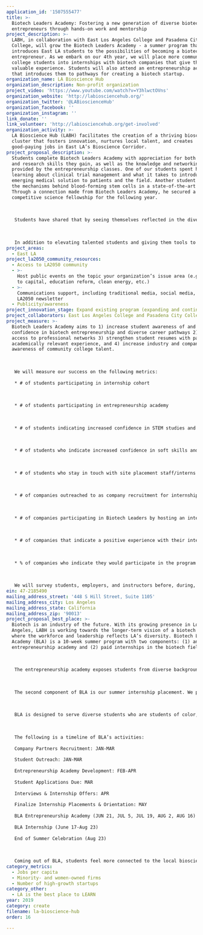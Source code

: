 ```yaml
---
application_id: '1507555477'
title: >-
  Biotech Leaders Academy: Fostering a new generation of diverse biotech
  entrepreneurs through hands-on work and mentorship
project_description: >-
  LABH, in collaboration with East Los Angeles College and Pasadena City
  College, will grow the Biotech Leaders Academy - a summer program that
  introduces East LA students to the possibilities of becoming a biotech
  entrepreneur. As we embark on our 4th year, we will place more community
  college students into internships with biotech companies that give them
  valuable experience. Students will also attend an entrepreneurship academy
  that introduces them to pathways for creating a biotech startup.
organization_name: LA Bioscience Hub
organization_description: Non-profit organization
project_video: 'https://www.youtube.com/watch?v=Y3hlwctOVns'
organization_website: 'http://labiosciencehub.org/'
organization_twitter: '@LABioscienceHub'
organization_facebook: ''
organization_instagram: ''
link_donate: ''
link_volunteer: 'http://labiosciencehub.org/get-involved'
organization_activity: >-
  LA Bioscience Hub (LABH) facilitates the creation of a thriving bioscience
  cluster that fosters innovation, nurtures local talent, and creates
  good-paying jobs in East LA’s Bioscience Corridor.
project_proposal_description: >-
  Students complete Biotech Leaders Academy with appreciation for both the lab
  and research skills they gain, as well as the knowledge and networking
  provided by the entrepreneurship classes. One of our students spent her summer
  learning about clinical trial management and what it takes to introduce an
  emerging medical solution to patients and the field. Another student studied
  the mechanisms behind blood-forming stem cells in a state-of-the-art lab.
  Through a connection made from Biotech Leaders Academy, he secured a
  competitive science fellowship for the following year.
   
   
   
   Students have shared that by seeing themselves reflected in the diverse set of guest speakers in the entrepreneurship academy, they were affirmed in their future career goals — some broadening their view of opportunities, and some reinforcing their specific interests.
   
   
   
   In addition to elevating talented students and giving them tools to flourish in the field, Biotech Leaders Academy supports the growth and success of bioscience start-ups — which we want to see be successful here in LA. One of our company partners was apprehensive when we first approached them. When they worked with one of our students, they were so impressed that they asked to have two interns the following year. Within the industry, we have continued to increase awareness about the talent and creativity that community college students can bring to companies and research.
project_areas:
  - East LA
project_la2050_community_resources:
  - Access to LA2050 community
  - >-
    Host public events on the topic your organization’s issue area (e.g. access
    to capital, education reform, clean energy, etc.) 
  - >-
    Communications support, including traditional media, social media, and
    LA2050 newsletter
  - Publicity/awareness
project_innovation_stage: Expand existing program (expanding and continuing ongoing successful projects)
project_collaborators: East Los Angeles College and Pasadena City College
project_measure: >-
  Biotech Leaders Academy aims to 1) increase student awareness of and
  confidence in biotech entrepreneurship and diverse career pathways 2) improve
  access to professional networks 3) strengthen student resumes with paid,
  academically relevant experience, and 4) increase industry and company
  awareness of community college talent. 
   
   
   
   We will measure our success on the following metrics: 
   
   * # of students participating in internship cohort
   
   
   
   * # of students participating in entrepreneurship academy
   
   
   
   * # of students indicating increased confidence in STEM studies and work place skills & abilities (post-program survey)
   
   
   
   * # of students who indicate increased confidence in soft skills and awareness of self (post-program survey)
   
   
   
   * # of students who stay in touch with site placement staff/interns or other students post program
   
   
   
   * # of companies outreached to as company recruitment for internship placements
   
   
   
   * # of companies participating in Biotech Leaders by hosting an intern
   
   
   
   * # of companies that indicate a positive experience with their intern (post-program survey)
   
   
   
   * % of companies who indicate they would participate in the program again (post-program survey)
   
   
   
   We will survey students, employers, and instructors before, during, and after the program. In addition, we will gather feedback through group and one-on-one discussions.
ein: 47-2185490
mailing_address_street: '448 S Hill Street, Suite 1105'
mailing_address_city: Los Angeles
mailing_address_state: California
mailing_address_zip: '90013'
project_proposal_best_place: >-
  Biotech is an industry of the future. With its growing presence in Los
  Angeles, LABH is working towards the longer-term vision of a biotech industry
  where the workforce and leadership reflects LA’s diversity. Biotech Leaders
  Academy (BLA) is a 10-week summer program with two components: (1) an
  entrepreneurship academy and (2) paid internships in the biotech field. 
   
   
   
   The entrepreneurship academy exposes students from diverse backgrounds to the spectrum of career pathways and helps them understand the power and potential of their bioscience-related degree. We cultivate LA’s next generation of local bioscience company founders, CEOs, COOs, and CTOs. We foster entrepreneurship through learning modules that cover a variety of topics, including tech transfer, moving research from the lab to commercialization, securing capital, and building a team for success. Students meet local entrepreneurs and get connected to networks and resources to ensure their success here in LA.
   
   
   
   The second component of BLA is our summer internship placement. We pair students with paid industry internships at growing biotech companies to provide them hands-on work experience in this competitive field. LABH and participating biotech companies jointly fund student compensation, ensuring meaningful industry engagement and enabling a broad spectrum of firms to participate.
   
   
   
   BLA is designed to serve diverse students who are students of color, immigrants, women, and/or from low-income communities. These populations are prominent in Los Angeles economy and culture yet are not reflected in the growing biotech industry’s leadership. We ensure that our program’s opportunity is reaching our target demographics by partnering with each community college's Math, Engineering, and Science Achievement (MESA) program, which supports students from populations underrepresented in STEM. Across our 2016, 2017, and 2018 cohorts, 97% of BLA participants were students of color, 75% were first-generation students, 44% were women, and 16% were DACA recipients.
   
   
   
   The following is a timeline of BLA’s activities: 
   
   Company Partners Recruitment: JAN-MAR
   
   Student Outreach: JAN-MAR
   
   Entrepreneurship Academy Development: FEB-APR
   
   Student Applications Due: MAR
   
   Interviews & Internship Offers: APR
   
   Finalize Internship Placements & Orientation: MAY
   
   BLA Entrepreneurship Academy (JUN 21, JUL 5, JUL 19, AUG 2, AUG 16)
   
   BLA Internship (June 17-Aug 23) 
   
   End of Summer Celebration (Aug 23)
   
   
   
   Coming out of BLA, students feel more connected to the local bioscience industry and confident about their future in it, including as entrepreneurs. The internship experience and entrepreneurship training our students receive is catalytic to their career and academic studies. Our program alumni go on to pursue advanced opportunities, including fellowships, large company internships, and research positions. BLA truly nurtures and expands our region’s entrepreneurial and innovation economy and helps to make LA the best place to create.
category_metrics:
  - Jobs per capita
  - Minority- and women-owned firms
  - Number of high-growth startups
category_other:
  - LA is the best place to LEARN
year: 2019
category: create
filename: la-bioscience-hub
order: 16

---
```

